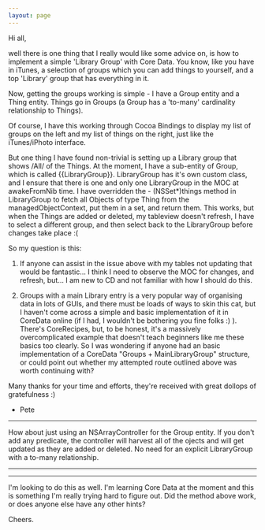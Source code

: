 ```yaml
---
layout: page
---
```




Hi all,

well there is one thing that I really would like some advice on, is how to implement a simple 'Library Group' with Core Data. You know, like you have in iTunes, a selection of groups which you can add things to yourself, and a top 'Library' group that has everything in it.

Now, getting the groups working is simple - I have a     Group entity and a     Thing entity. Things go in Groups (a Group has a 'to-many' cardinality relationship to Things).

Of course, I have this working through Cocoa Bindings to display my list of groups on the left and my list of things on the right, just like the iTunes/iPhoto interface.

But one thing I have found non-trivial is setting up a Library group that shows /All/ of the Things. At the moment, I have a sub-entity of     Group, which is called {{LibraryGroup}}. LibraryGroup has it's own custom class, and I ensure that there is one and only one     LibraryGroup in the MOC at awakeFromNib time. I have overridden the     - (NSSet*)things method in LibraryGroup to fetch all Objects of type     Thing from the managedObjectContext, put them in a set, and return them. This works, but when the     Things are added or deleted, my tableview doesn't refresh, I have to select a different group, and then select back to the LibraryGroup before changes take place :(

So my question is this:

1. If anyone can assist in the issue above with my tables not updating that would be fantastic... I think I need to observe the MOC for changes, and refresh, but... I am new to CD and not familiar with how I should do this.

2. Groups with a main Library entry is a very popular way of organising data in lots of GUIs, and there must be loads of ways to skin this cat, but I haven't come across a simple and basic implementation of it in CoreData online (if I had, I wouldn't be bothering you fine folks :) ). There's CoreRecipes, but, to be honest, it's a massively overcomplicated example that doesn't teach beginners like me these basics too clearly. So I was wondering if anyone had an basic implementation of a CoreData "Groups + MainLibraryGroup" structure, or could point out whether my attempted route outlined above was worth continuing with?

Many thanks for your time and efforts, they're received with great dollops of gratefulness :)

- Pete

----

How about just using an NSArrayController for the Group entity. If you don't add any predicate, the controller will harvest all of the ojects and will get updated as they are added or deleted. No need for an explicit LibraryGroup with a to-many relationship.

----

________________

I'm looking to do this as well. I'm learning Core Data at the moment and this is something I'm really trying hard to figure out.  Did the method above work, or does anyone else have any other hints?

Cheers.
